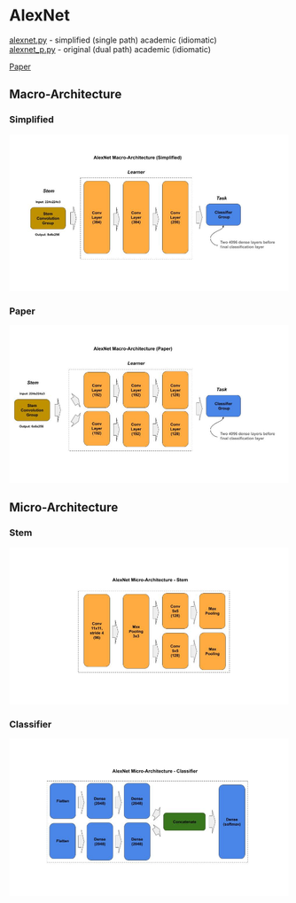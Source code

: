 
# AlexNet

[alexnet.py](alexnet.py) - simplified (single path) academic (idiomatic)<br/>
[alexnet_p.py](alexnet.py) - original (dual path) academic (idiomatic)<br/>

[Paper](https://papers.nips.cc/paper/4824-imagenet-classification-with-deep-convolutional-neural-networks.pdf)

## Macro-Architecture

### Simplified

<img src='macro-simplified.jpg'>

### Paper

<img src='macro.jpg'>

## Micro-Architecture

### Stem

<img src='stem.jpg'>

### Classifier

<img src='classifier.jpg'>
